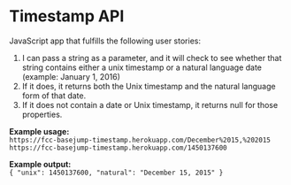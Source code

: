 # Timestamp API

JavaScript app that fulfills the following user stories:
 
1. I can pass a string as a parameter, and it will check to see whether that string contains either a unix timestamp or a natural language date (example: January 1, 2016)
2. If it does, it returns both the Unix timestamp and the natural language form of that date.
3. If it does not contain a date or Unix timestamp, it returns null for those properties.

**Example usage:**  
`https://fcc-basejump-timestamp.herokuapp.com/December%2015,%202015`  
`https://fcc-basejump-timestamp.herokuapp.com/1450137600`

**Example output:**  
`{ "unix": 1450137600, "natural": "December 15, 2015" }`
